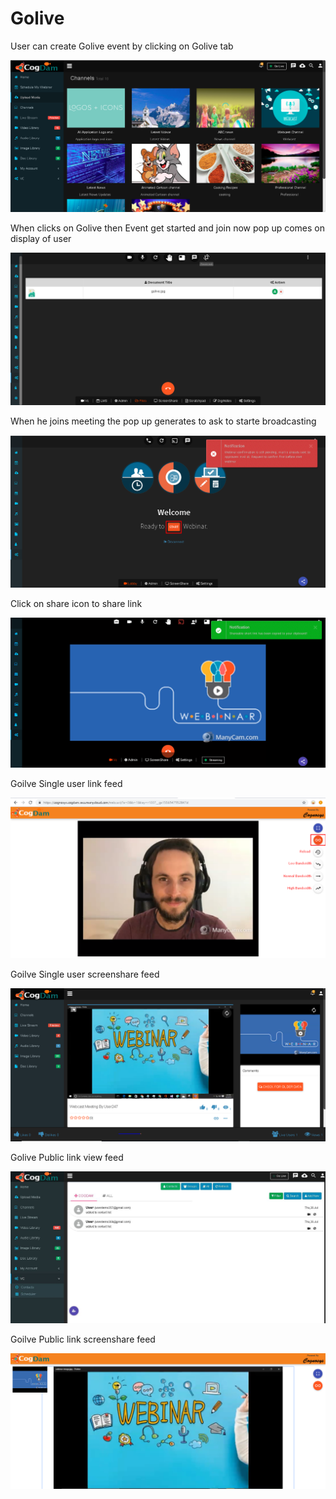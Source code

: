 # Golive

User can create Golive event by clicking on Golive tab 

![](.gitbook/assets/image%20%2842%29.png)

When clicks on Golive then Event get started and join now pop up comes on display of user

![](.gitbook/assets/image%20%28211%29.png)

When he joins meeting the pop up generates to ask to starte broadcasting 

![](.gitbook/assets/image%20%2838%29.png)

Click on share icon to share  link

![](.gitbook/assets/image%20%2816%29.png)

Goilve Single user link feed

![](.gitbook/assets/image%20%28144%29.png)

Goilve Single user screenshare feed

![](.gitbook/assets/microsoftteams-image-3.png)

Golive Public link view feed

![](.gitbook/assets/image%20%28156%29.png)

Goilve Public link screenshare feed

![](.gitbook/assets/microsoftteams-image-4.png)











